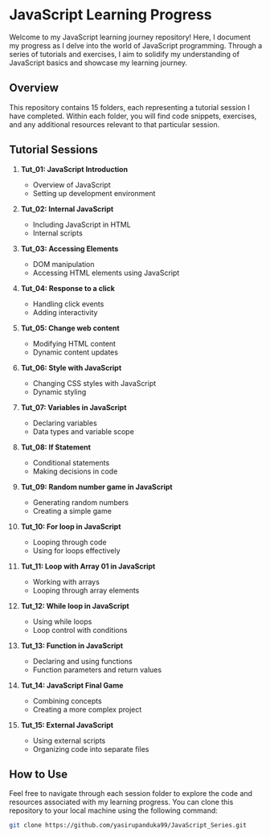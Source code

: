 # JavaScript Learning Progress

Welcome to my JavaScript learning journey repository! Here, I document my progress as I delve into the world of JavaScript programming. Through a series of tutorials and exercises, I aim to solidify my understanding of JavaScript basics and showcase my learning journey.

## Overview

This repository contains 15 folders, each representing a tutorial session I have completed. Within each folder, you will find code snippets, exercises, and any additional resources relevant to that particular session.

## Tutorial Sessions

1. **Tut_01: JavaScript Introduction**
   - Overview of JavaScript
   - Setting up development environment

2. **Tut_02: Internal JavaScript**
   - Including JavaScript in HTML
   - Internal scripts

3. **Tut_03: Accessing Elements**
   - DOM manipulation
   - Accessing HTML elements using JavaScript

4. **Tut_04: Response to a click**
   - Handling click events
   - Adding interactivity

5. **Tut_05: Change web content**
   - Modifying HTML content
   - Dynamic content updates

6. **Tut_06: Style with JavaScript**
   - Changing CSS styles with JavaScript
   - Dynamic styling

7. **Tut_07: Variables in JavaScript**
   - Declaring variables
   - Data types and variable scope

8. **Tut_08: If Statement**
   - Conditional statements
   - Making decisions in code

9. **Tut_09: Random number game in JavaScript**
   - Generating random numbers
   - Creating a simple game

10. **Tut_10: For loop in JavaScript**
    - Looping through code
    - Using for loops effectively

11. **Tut_11: Loop with Array 01 in JavaScript**
    - Working with arrays
    - Looping through array elements

12. **Tut_12: While loop in JavaScript**
    - Using while loops
    - Loop control with conditions

13. **Tut_13: Function in JavaScript**
    - Declaring and using functions
    - Function parameters and return values

14. **Tut_14: JavaScript Final Game**
    - Combining concepts
    - Creating a more complex project

15. **Tut_15: External JavaScript**
    - Using external scripts
    - Organizing code into separate files

## How to Use

Feel free to navigate through each session folder to explore the code and resources associated with my learning progress. You can clone this repository to your local machine using the following command:

```bash
git clone https://github.com/yasirupanduka99/JavaScript_Series.git
